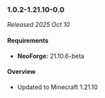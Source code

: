 ### 1.0.2-1.21.10-0.0

_Released 2025 Oct 10_

#### Requirements
- **NeoForge:** 21.10.6-beta

#### Overview

- Updated to Minecraft 1.21.10